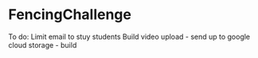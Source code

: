 # FencingChallenge

To do:
Limit email to stuy students
Build video upload
    - send up to google cloud storage
    - build 